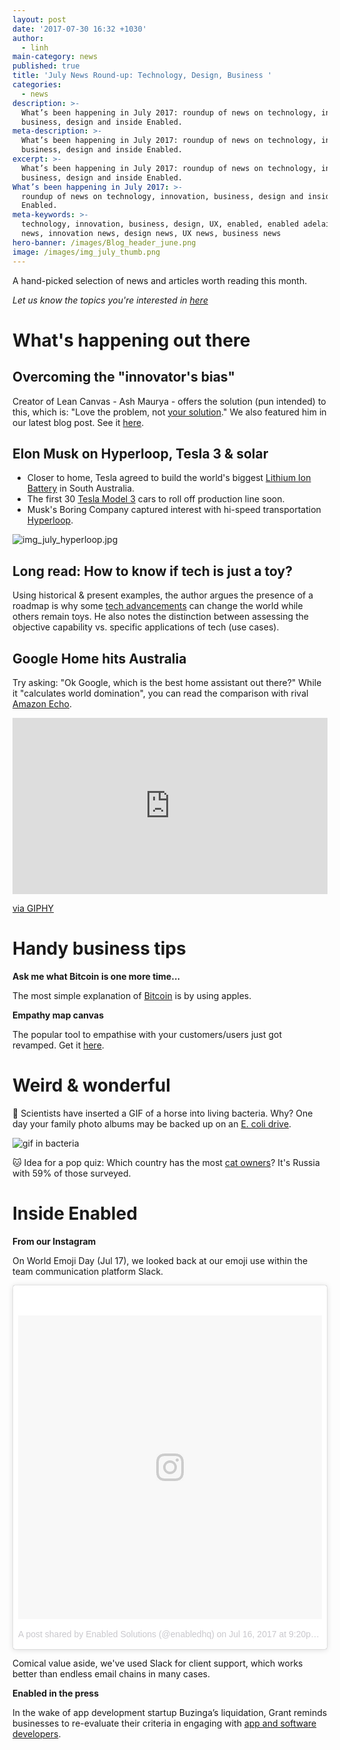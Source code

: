 ```yaml
---
layout: post
date: '2017-07-30 16:32 +1030'
author:
  - linh
main-category: news
published: true
title: 'July News Round-up: Technology, Design, Business '
categories:
  - news
description: >-
  What’s been happening in July 2017: roundup of news on technology, innovation,
  business, design and inside Enabled.
meta-description: >-
  What’s been happening in July 2017: roundup of news on technology, innovation,
  business, design and inside Enabled.
excerpt: >-
  What’s been happening in July 2017: roundup of news on technology, innovation,
  business, design and inside Enabled.
What’s been happening in July 2017: >-
  roundup of news on technology, innovation, business, design and inside
  Enabled.
meta-keywords: >-
  technology, innovation, business, design, UX, enabled, enabled adelaide, tech
  news, innovation news, design news, UX news, business news
hero-banner: /images/Blog_header_june.png
image: /images/img_july_thumb.png
---
```

A hand-picked selection of news and articles worth reading this month. 

_Let us know the topics you're interested in [here](https://enabled1.typeform.com/to/YcdNts)_

# What's happening out there

## Overcoming the "innovator's bias"

Creator of Lean Canvas - Ash Maurya - offers the solution (pun intended) to this, which is: "Love the problem, not [your solution](https://blog.leanstack.com/love-the-problem-not-your-solution-65cfbfb1916b)." We also featured him in our latest blog post. See it [here](https://blog.enabled.com.au/innovation-trap-lean-startup). 

## Elon Musk on Hyperloop, Tesla 3 & solar

- Closer to home, Tesla agreed to build the world's biggest [Lithium Ion Battery](http://www.theaustralian.com.au/news/inquirer/can-south-australia-battery-power-elon-musks-tesla-dreams/news-story/e422409f4114b868767b6c203ddd56c4) in South Australia.
- The first 30 [Tesla Model 3](https://www.forbes.com/sites/brookecrothers/2017/07/22/tesla-model-3-week-launch-imminent-what-to-expect/#2917c94b6af0) cars to roll off production line soon.
- Musk's Boring Company captured interest with hi-speed transportation [Hyperloop](http://www.news.com.au/technology/innovation/musk-says-government-likes-plan-for-highspeed-tunnels/news-story/5a79f768c5949b757d91d96c0b42baf6).

![img_july_hyperloop.jpg]({{site.baseurl}}/images/img_july_hyperloop.jpg)


## Long read: How to know if tech is just a toy?

Using historical & present examples, the author argues the presence of a roadmap is why some [tech advancements](http://ben-evans.com/benedictevans/2017/5/24/not-even-wrong-ways-to-dismiss-technology) can change the world while others remain toys. He also notes the distinction between assessing the objective capability vs. specific applications of tech (use cases).
 
## Google Home hits Australia

Try asking: "Ok Google, which is the best home assistant out there?"
While it "calculates world domination", you can read the comparison with rival [Amazon Echo](https://www.lifehacker.com.au/2017/07/home-voice-assistant-showdown-amazon-echo-vs-google-home/).

<div style="width:100%;height:0;padding-bottom:56%;position:relative;"><iframe src="https://giphy.com/embed/l41Yw3n60SgY5CoBa" width="100%" height="100%" style="position:absolute" frameBorder="0" class="giphy-embed" allowFullScreen></iframe></div><p><a href="https://giphy.com/gifs/producthunt-google-assistant-home-l41Yw3n60SgY5CoBa">via GIPHY</a></p>

# Handy business tips

**Ask me what Bitcoin is one more time...**

The most simple explanation of [Bitcoin](https://medium.com/@nik5ter/explain-bitcoin-like-im-five-73b4257ac833) is by using apples.

**Empathy map canvas**

The popular tool to empathise with your customers/users just got revamped. Get it [here](http://gamestorming.com/wp-content/uploads/2017/07/Empathy-Map-006-PNG.png).
 

# Weird & wonderful

🐴  Scientists have inserted a GIF of a horse into living bacteria. Why? One day your family photo albums may be backed up on an [E. coli drive](https://www.wired.com/story/scientists-upload-a-galloping-horse-gif-into-bacteria-with-crispr).

![gif in bacteria]({{site.baseurl}}/images/img_july_gif.gif)

🐱  Idea for a pop quiz: Which country has the most [cat owners](https://www.statista.com/chart/10267/which-countries-have-the-most-cat-owners/)? It's Russia with 59% of those surveyed.

# Inside Enabled
 
**From our Instagram**

On World Emoji Day (Jul 17), we looked back at our emoji use within the team communication platform Slack.

<blockquote class="instagram-media" data-instgrm-version="7" style=" background:#FFF; border:0; border-radius:3px; box-shadow:0 0 1px 0 rgba(0,0,0,0.5),0 1px 10px 0 rgba(0,0,0,0.15); margin: 1px; max-width:658px; padding:0; width:99.375%; width:-webkit-calc(100% - 2px); width:calc(100% - 2px);"><div style="padding:8px;"> <div style=" background:#F8F8F8; line-height:0; margin-top:40px; padding:50.0% 0; text-align:center; width:100%;"> <div style=" background:url(data:image/png;base64,iVBORw0KGgoAAAANSUhEUgAAACwAAAAsCAMAAAApWqozAAAABGdBTUEAALGPC/xhBQAAAAFzUkdCAK7OHOkAAAAMUExURczMzPf399fX1+bm5mzY9AMAAADiSURBVDjLvZXbEsMgCES5/P8/t9FuRVCRmU73JWlzosgSIIZURCjo/ad+EQJJB4Hv8BFt+IDpQoCx1wjOSBFhh2XssxEIYn3ulI/6MNReE07UIWJEv8UEOWDS88LY97kqyTliJKKtuYBbruAyVh5wOHiXmpi5we58Ek028czwyuQdLKPG1Bkb4NnM+VeAnfHqn1k4+GPT6uGQcvu2h2OVuIf/gWUFyy8OWEpdyZSa3aVCqpVoVvzZZ2VTnn2wU8qzVjDDetO90GSy9mVLqtgYSy231MxrY6I2gGqjrTY0L8fxCxfCBbhWrsYYAAAAAElFTkSuQmCC); display:block; height:44px; margin:0 auto -44px; position:relative; top:-22px; width:44px;"></div></div><p style=" color:#c9c8cd; font-family:Arial,sans-serif; font-size:14px; line-height:17px; margin-bottom:0; margin-top:8px; overflow:hidden; padding:8px 0 7px; text-align:center; text-overflow:ellipsis; white-space:nowrap;"><a href="https://www.instagram.com/p/BWolCi_FXLE/" style=" color:#c9c8cd; font-family:Arial,sans-serif; font-size:14px; font-style:normal; font-weight:normal; line-height:17px; text-decoration:none;" target="_blank">A post shared by Enabled Solutions (@enabledhq)</a> on <time style=" font-family:Arial,sans-serif; font-size:14px; line-height:17px;" datetime="2017-07-17T04:20:12+00:00">Jul 16, 2017 at 9:20pm PDT</time></p></div></blockquote> <script async defer src="//platform.instagram.com/en_US/embeds.js"></script>

Comical value aside, we've used Slack for client support, which works better than endless email chains in many cases.

**Enabled in the press** 

In the wake of app development startup Buzinga’s liquidation, Grant reminds businesses to re-evaluate their criteria in engaging with [app and software developers](http://www.bandt.com.au/technology/rival-failed-tech-start-buzinga-offers-lend-hand-affected-clients-staff).
